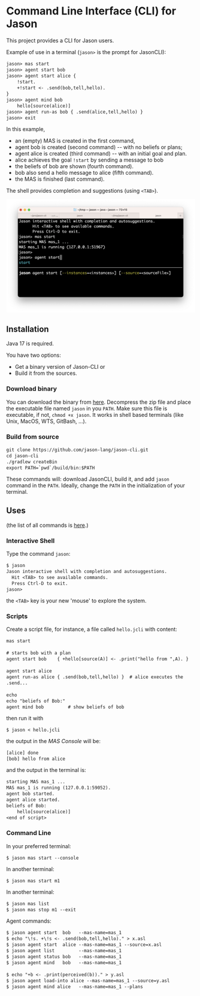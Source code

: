 # Command Line Interface (CLI) for Jason

This project provides a CLI for Jason users. 

Example of use in a terminal (`jason>` is the prompt for JasonCLI):

    jason> mas start
    jason> agent start bob
    jason> agent start alice {
        !start.
        +!start <- .send(bob,tell,hello).
    }
    jason> agent mind bob
        hello[source(alice)]
    jason> agent run-as bob { .send(alice,tell,hello) }
    jason> exit


In this example, 

* an (empty) MAS is created in the first command, 
* agent bob is created (second command) -- with no beliefs or plans; 
* agent alice is created (third command) -- with an initial goal and plan. 
* alice achieves the goal `!start` by sending a message to  bob
* the beliefs of bob are shown (fourth command). 
* bob also send a hello message to alice (fifth command).
* the MAS is finished (last command).

The shell provides completion and suggestions (using `<TAB>`).

![screen show](docs/figs/s1.png)

## Installation

Java 17 is required.

You have two options:

* Get a binary version of Jason-CLI or
* Build it from the sources.

### Download binary

You can download the binary from [here](https://github.com/jason-lang/jason-cli/releases). Decompress the zip file and place the executable file named `jason` in you `PATH`. Make sure this file is executable, if not, `chmod +x jason`. It works in shell based terminals (like Unix, MacOS, WTS, GitBash, ...).

### Build from source

    git clone https://github.com/jason-lang/jason-cli.git
    cd jason-cli
    ./gradlew createBin
    export PATH=`pwd`/build/bin:$PATH

These commands will: download JasonCLI, build it, and add `jason` command in the `PATH`. 
Ideally, change the `PATH` in the initialization of your terminal.

## Uses

(the list of all commands is [here](docs/commands.md).)

### Interactive Shell

Type the command `jason`: 

    $ jason
    Jason interactive shell with completion and autosuggestions.
      Hit <TAB> to see available commands.
      Press Ctrl-D to exit.
    jason>

the `<TAB>` key is your new 'mouse' to explore the system.

### Scripts

Create a script file, for instance, a file called `hello.jcli` with content:

```
mas start

# starts bob with a plan
agent start bob    { +hello[source(A)] <- .print("hello from ",A). }

agent start alice
agent run-as alice { .send(bob,tell,hello) }  # alice executes the .send...

echo
echo "beliefs of Bob:"
agent mind bob         # show beliefs of bob
```

then  run it with

    $ jason < hello.jcli

the output in the _MAS Console_ will be:

```
[alice] done
[bob] hello from alice
```

and the output in the terminal is:

```
starting MAS mas_1 ...
MAS mas_1 is running (127.0.0.1:59052).
agent bob started.
agent alice started.
beliefs of Bob:
    hello[source(alice)]
<end of script>
```

### Command Line

In your preferred terminal:

    $ jason mas start --console

In another terminal:

    $ jason mas start m1

In another terminal:

    $ jason mas list
    $ jason mas stop m1 --exit

Agent commands:

    $ jason agent start  bob   --mas-name=mas_1
    $ echo "\!s. +\!s <- .send(bob,tell,hello)." > x.asl
    $ jason agent start  alice --mas-name=mas_1 --source=x.asl
    $ jason agent list         --mas-name=mas_1
    $ jason agent status bob   --mas-name=mas_1
    $ jason agent mind   bob   --mas-name=mas_1
    
    $ echo "+b <- .print(perceived(b))." > y.asl
    $ jason agent load-into alice --mas-name=mas_1 --source=y.asl
    $ jason agent mind alice   --mas-name=mas_1 --plans

